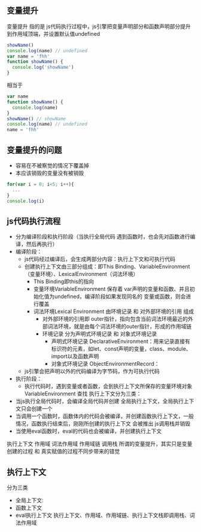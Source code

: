 ## 变量提升
变量提升 指的是 js代码执行过程中，js引擎把变量声明部分和函数声明部分提升到作用域顶端，并设置默认值undefined
```js
showName()
console.log(name) // undefined
var name = 'fhh'
function showName() {
  console.log('showName')
}
```
相当于
```js
var name
function showName() {
  console.log(name)
}
showName() // showName
console.log(name) // undefined
name = 'fhh'
```
## 变量提升的问题
+ 容易在不被察觉的情况下覆盖掉
+ 本应该销毁的变量没有被销毁
```js
for(var i = 0; i<5; i++){
  ...
}
console.log(i)
```
## js代码执行流程
+ 分为编译阶段和执行阶段（当执行全局代码 遇到函数时，也会先对函数进行编译，然后再执行）
+ 编译阶段：
  + js代码经过编译后，会生成两部分内容：执行上下文和可执行代码
  + 创建执行上下文由三部分组成：即This Binding、VariableEnvironment（变量环境）、LexicalEnvironment（词法环境）
    + This Binding即this的指向
    + 变量环境VariableEnvironment 保存着 var声明的变量和函数、并且初始化值为undefined，编译阶段如果发现同名的 变量或函数，则会进行覆盖
    + 词法环境Lexical Environment 由环境记录 和 对外部环境的引用 组成
      + 对外部环境的引用即 outer指针，指向包含当前词法环境最近的外部词法环境，就是由每个词法环境的outer指针，形成的作用域链
      + 环境记录 分为声明式环境记录 和 对象式环境记录
        + 声明式环境记录 DeclarativeEnvironment：用来记录直接有标识符的元素，如let、const声明的变量，class、module、import以及函数声明
        + 对象式环境记录 ObjectEnvironmentRecord：
  + js引擎会把声明以外的代码编译为字节码，作为可执行代码
+ 执行阶段：
  + 执行代码时，遇到变量或者函数，会到执行上下文所保存的变量环境对象VariableEnvironment 查找
执行上下文分为三类：
+ 当js执行全局代码时，会编译全局代码并创建 全局执行上下文，全局执行上下文只会创建一个
+ 当调用一个函数时，函数体内的代码会被编译，并创建函数执行上下文，一般情况，函数执行结束后，刚刚所创建的执行上下文 会被推出 js调用栈并销毁
+ 当使用eval函数时，eval的代码也会被编译，并创建执行上下文

执行上下文 作用域 词法作用域 作用域链 调用栈
所谓的变量提升，其实只是变量创建的过程 和 真实赋值的过程不同步带来的错觉
## 执行上下文
分为三类
+ 全局上下文: 
+ 函数上下文
+ eval执行上下文
执行上下文、作用域、作用域链、执行上下文栈即调用栈、词法作用域

